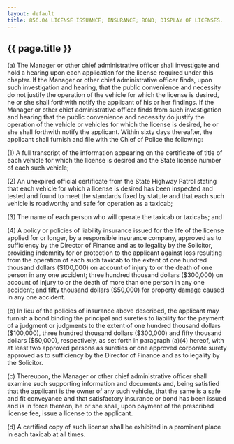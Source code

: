 ---
layout: default 
title: 856.04 LICENSE ISSUANCE; INSURANCE; BOND; DISPLAY OF LICENSES.---

{{ page.title }}
----------------

​(a) The Manager or other chief administrative officer shall investigate
and hold a hearing upon each application for the license required under
this chapter. If the Manager or other chief administrative officer
finds, upon such investigation and hearing, that the public convenience
and necessity do not justify the operation of the vehicle for which the
license is desired, he or she shall forthwith notify the applicant of
his or her findings. If the Manager or other chief administrative
officer finds from such investigation and hearing that the public
convenience and necessity do justify the operation of the vehicle or
vehicles for which the license is desired, he or she shall forthwith
notify the applicant. Within sixty days thereafter, the applicant shall
furnish and file with the Chief of Police the following:

​(1) A full transcript of the information appearing on the certificate
of title of each vehicle for which the license is desired and the State
license number of each such vehicle;

​(2) An unexpired official certificate from the State Highway Patrol
stating that each vehicle for which a license is desired has been
inspected and tested and found to meet the standards fixed by statute
and that each such vehicle is roadworthy and safe for operation as a
taxicab;

​(3) The name of each person who will operate the taxicab or taxicabs;
and

​(4) A policy or policies of liability insurance issued for the life of
the license applied for or longer, by a responsible insurance company,
approved as to sufficiency by the Director of Finance and as to legality
by the Solicitor, providing indemnity for or protection to the applicant
against loss resulting from the operation of each such taxicab to the
extent of one hundred thousand dollars (\$100,000) on account of injury
to or the death of one person in any one accident; three hundred
thousand dollars (\$300,000) on account of injury to or the death of
more than one person in any one accident; and fifty thousand dollars
(\$50,000) for property damage caused in any one accident.

​(b) In lieu of the policies of insurance above described, the applicant
may furnish a bond binding the principal and sureties to liability for
the payment of a judgment or judgments to the extent of one hundred
thousand dollars (\$100,000), three hundred thousand dollars (\$300,000)
and fifty thousand dollars (\$50,000), respectively, as set forth in
paragraph (a)(4) hereof, with at least two approved persons as sureties
or one approved corporate surety approved as to sufficiency by the
Director of Finance and as to legality by the Solicitor.

​(c) Thereupon, the Manager or other chief administrative officer shall
examine such supporting information and documents and, being satisfied
that the applicant is the owner of any such vehicle, that the same is a
safe and fit conveyance and that satisfactory insurance or bond has been
issued and is in force thereon, he or she shall, upon payment of the
prescribed license fee, issue a license to the applicant.

​(d) A certified copy of such license shall be exhibited in a prominent
place in each taxicab at all times.
